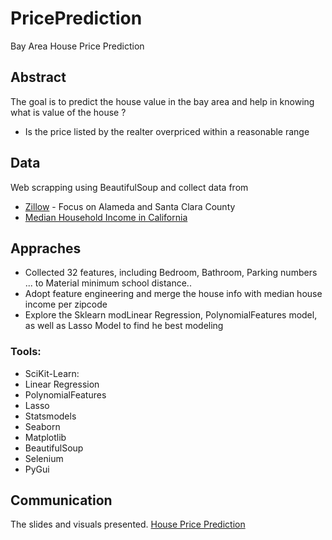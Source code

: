 # PricePrediction
Bay Area House Price Prediction 

## Abstract
The goal is to predict the house value in the bay area and help in knowing  what is value of the house ? 
- Is the price listed by the realter overpriced within a reasonable range

## Data
Web scrapping using BeautifulSoup and collect data from 

- [Zillow](https://www.zillow.com/) - Focus on Alameda and Santa Clara County
- [Median Household Income in California](http://zipatlas.com/us/ca/zip-code-comparison/median-household-income.htm)

## Appraches 
- Collected 32 features, including Bedroom, Bathroom, Parking numbers ... to Material minimum school distance.. 
- Adopt feature engineering and merge the house info with median house income per zipcode 
- Explore the Sklearn modLinear Regression, PolynomialFeatures model, as well as Lasso Model to find he best modeling 

### Tools:
- SciKit-Learn: 
 - Linear Regression
 - PolynomialFeatures
 - Lasso
- Statsmodels
- Seaborn
- Matplotlib
- BeautifulSoup
- Selenium
- PyGui


## Communication
The slides and visuals presented. 
[House Price Prediction](https://github.com/CodeHana/PricePrediction/blob/main/LR_Presentation.pdf)


